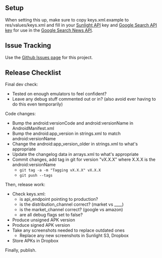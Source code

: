 Setup
-----

When setting this up, make sure to copy keys.xml.example to res/values/keys.xml and fill in your [Sunlight API](http://services.sunlightlabs.com) key and [Google Search API key](http://code.google.com/apis/loader/signup.html) for use in the [Google Search News API](http://code.google.com/apis/newssearch/v1/jsondevguide.html).


Issue Tracking
------

Use the [Github Issues page](http://github.com/sunlightlabs/congress/issues) for this project.


Release Checklist
-----------------

Final dev check:

* Tested on enough emulators to feel confident?
* Leave any debug stuff commented out or in? (also avoid ever having to do this even temporarily)

Code changes:

* Bump the android:versionCode and android:versionName in AndroidManifest.xml
* Bump the android:app_version in strings.xml to match android:versionName
* Change the android:app_version_older in strings.xml to what's appropriate
* Update the changelog data in arrays.xml to what's appropriate
* Commit changes, add tag in git for version "vX.X.X" where X.X.X is the android:versionName
  - `git tag -a -m "Tagging vX.X.X" vX.X.X`
  - `git push --tags`

Then, release work:

* Check keys.xml:
  * is api_endpoint pointing to production?
  * is the distribution_channel correct? (market vs ____)
  * is the market_channel correct? (google vs amazon)
  * are all debug flags set to false?
* Produce unsigned APK version
* Produce signed APK version
* Take any screenshots needed to replace outdated ones
  * Replace any new screenshots in Sunlight S3, Dropbox
* Store APKs in Dropbox

Finally, publish.
